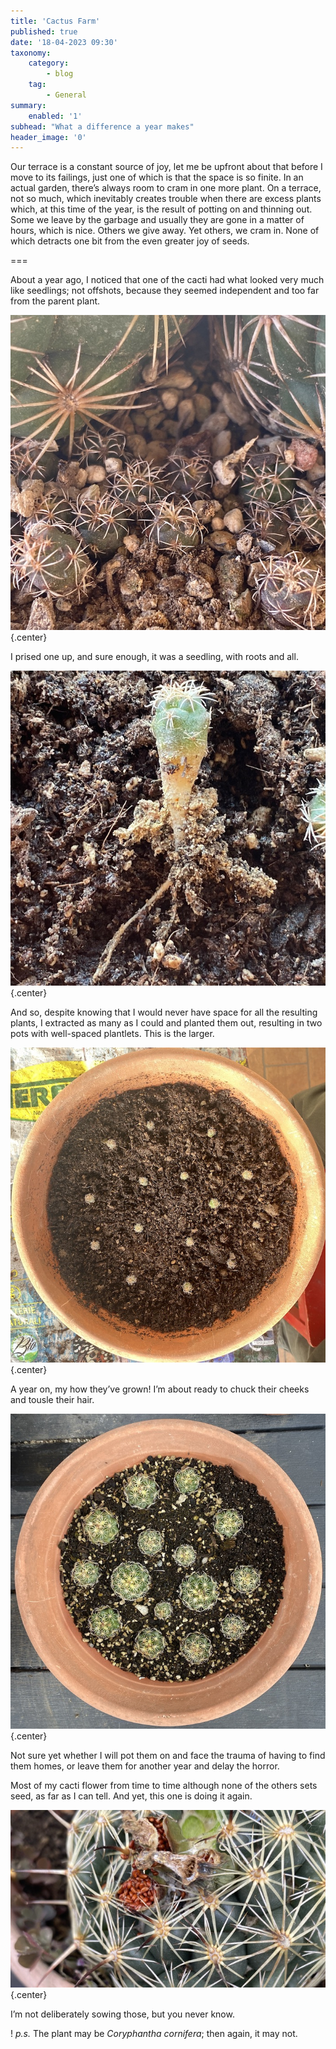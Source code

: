 ```yaml
---
title: 'Cactus Farm'
published: true
date: '18-04-2023 09:30'
taxonomy:
    category:
        - blog
    tag:
        - General
summary:
    enabled: '1'
subhead: "What a difference a year makes"
header_image: '0'
---
```


Our terrace is a constant source of joy, let me be upfront about that before I move to its failings, just one of which is that the space is so finite. In an actual garden, there’s always room to cram in one more plant. On a terrace, not so much, which inevitably creates trouble when there are excess plants which, at this time of the year, is the result of potting on and thinning out. Some we leave by the garbage and usually they are gone in a matter of hours, which is nice. Others we give away. Yet others, we cram in. None of which detracts one bit from the even greater joy of seeds.

===

About a year ago, I noticed that one of the cacti had what looked very much like seedlings; not offshots, because they seemed independent and too far from the parent plant.

![Tiny cacti clustered around the base of a larger plant](seedlings.jpeg){.center}

I prised one up, and sure enough, it was a seedling, with roots and all.

![Single seedling removed from soil with a little threadlike root](seedling.jpeg){.center}

And so, despite knowing that I would never have space for all the resulting plants, I extracted as many as I could and planted them out, resulting in two pots with well-spaced plantlets. This is the larger.

![15 plantlets seen from above](babies.jpeg){.center}

A year on, my how they’ve grown! I’m about ready to chuck their cheeks and tousle their hair.

![The same 15 plantlets a year later](today.jpeg){.center}

Not sure yet whether I will pot them on and face the trauma of having to find them homes, or leave them for another year and delay the horror.

Most of my cacti flower from time to time although none of the others sets seed, as far as I can tell. And yet, this one is doing it again.

![Seeds in an open fruit still attached to the parent plant](seeds.jpeg){.center}

I’m not deliberately sowing those, but you never know.

! *p.s.* The plant may be *Coryphantha cornifera*; then again, it may not.

